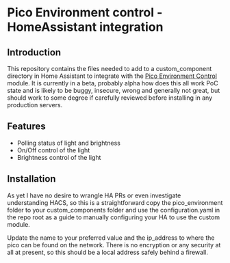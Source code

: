 # Pico Environment control - HomeAssistant integration

## Introduction
This repository contains the files needed to add to a custom_component directory in Home Assistant to integrate with the [Pico Environment Control](https://github.com/sjefferson99/pico-environment-control) module.
It is currently in a beta, probably alpha how does this all work PoC state and is likely to be buggy, insecure, wrong and generally not great, but should work to some degree if carefully reviewed before installing in any production servers.

## Features
- Polling status of light and brightness
- On/Off control of the light
- Brightness control of the light

## Installation
As yet I have no desire to wrangle HA PRs or even investigate understanding HACS, so this is a straightforward copy the pico_environment folder to your custom_components folder and use the configuration.yaml in the repo root as a guide to manually configuring your HA to use the custom module.

Update the name to your preferred value and the ip_address to where the pico can be found on the network. There is no encryption or any security at all at present, so this should be a local address safely behind a firewall.

